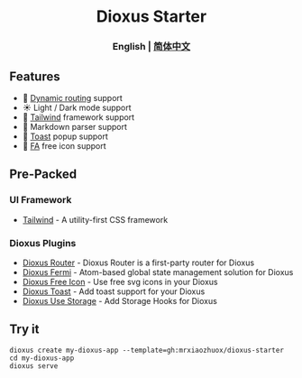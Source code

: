 <div align="center">
  <h1>Dioxus Starter</h1>
</div>

<div align="center">
  <h3>
    <span> English </span>
    <span> | </span>
    <a href="https://github.com/mrxiaozhuox/dioxus-starter/blob/master/README.zh-CN.md"> 简体中文 </a>
  </h3>
</div>

## Features

- 🧭 [Dynamic routing](https://dioxuslabs.com/nightly/router/) support
- ☀️ Light / Dark mode support
- 🏡 [Tailwind](https://tailwindcss.com/) framework support
- 📙 Markdown parser support
- 🍿 [Toast](https://github.com/mrxiaozhuox/dioxus-toast) popup support
- 💎 [FA](https://fontawesome.com/) free icon support

## Pre-Packed

### UI Framework

- [Tailwind](https://github.com/tailwindlabs/tailwindcss) - A utility-first CSS framework

### Dioxus Plugins

- [Dioxus Router](https://github.com/DioxusLabs/dioxus/tree/master/packages/router) - Dioxus Router is a first-party router for Dioxus
- [Dioxus Fermi](https://github.com/DioxusLabs/dioxus/tree/master/packages/fermi) - Atom-based global state management solution for Dioxus
- [Dioxus Free Icon](https://github.com/nissy-dev/dioxus-free-icons) - Use free svg icons in your Dioxus
- [Dioxus Toast](https://github.com/mrxiaozhuox/dioxus-toast) - Add toast support for your Dioxus
- [Dioxus Use Storage](https://github.com/oovm/dioxus-hooks/tree/master/projects/dioxus-use-storage) - Add Storage Hooks for Dioxus

## Try it

```
dioxus create my-dioxus-app --template=gh:mrxiaozhuox/dioxus-starter
cd my-dioxus-app
dioxus serve
```